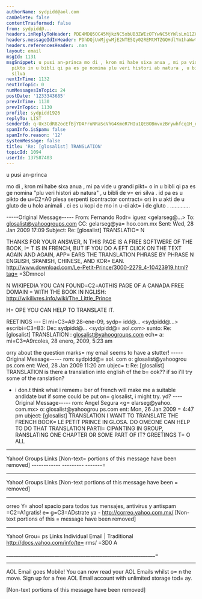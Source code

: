 ```yaml
---
authorName: sydpidd@aol.com
canDelete: false
contentTrasformed: false
from: sydpidd@...
headers.inReplyToHeader: PDE4MDQ5OC45MjkzNC5xbUB3ZWIzOTYwNC5tYWlsLm11ZC55YWhvby5jb20+
headers.messageIdInHeader: PDhDQjUxMjgwMjE2NTE5Qy02REMtMTZGQHdlYm1haWwtZGUxNy5zeXNvcHMuYW9sLmNvbT4=
headers.referencesHeader: .nan
layout: email
msgId: 1131
msgSnippet: u pusi an-princa mo di , kron mi habe sixa anua , mi pa vide u grandi
  pikto in u bibli qi pa es ge nomina plu veri histori ab natura , u bibli de veri
  silva
nextInTime: 1132
nextInTopic: 0
numMessagesInTopic: 24
postDate: '1233343685'
prevInTime: 1130
prevInTopic: 1130
profile: sydpidd1926
replyTo: LIST
senderId: q-Ux3CdR82ocEfBjYDAFruNRaScVhG4KmeR7HIu1QEBOBmvxzBrywhfcq1H_e77qi8CFG3-m
spamInfo.isSpam: false
spamInfo.reason: '12'
systemMessage: false
title: 'Re: [glosalist] TRANSLATION'
topicId: 1094
userId: 137587403
---
```


u pusi an-princa

mo di , kron mi habe sixa anua , mi pa vide u grandi pikt=
o in u bibli qi pa es ge nomina "plu veri histori ab natura" , u bibli de v=
eri silva . id pa es u pikto de u=C2=A0 plesa serpenti (contractor contract=
or) in u akti de u gluto de u holo animali . ci es u kopi de mo in u-ci akt=
i de gluto . .............


-----Original Message-----
From: Fernando Rodr=
iguez <gelarseg@...>
To: glosalist@yahoogroups.com
CC: gelarseg@ya=
hoo.com.mx
Sent: Wed, 28 Jan 2009 17:09
Subject: Re: [glosalist] TRANSLATIO=
N



THANKS FOR YOUR ANSWER, 
N THIS PAGE IS A FREE SOFTWERE OF THE BOOK, I=
T IS IN FRENCH, BUT IF YOU DO A 
EFT CLICK ON THE TEXT AGAIN AND AGAIN, APP=
EARS THE TRANSLATION PHRASE BY PHRASE 
N ENGLISH, SPANISH, CHINESE, AND KOR=
EAN. http://www.download.com/Le-Petit-Prince/3000-2279_4-10423919.html?tag=
=3Dmncol

N WIKIPEDIA YOU CAN FOUND=C2=A0THIS PAGE OF A CANADA FREE DOMAIN =
WITH THE BOOK IN 
NGLISH: http://wikilivres.info/wiki/The_Little_Prince

 H=
OPE YOU CAN HELP TO TRANSLATE IT.

REETINGS
--- El mi=C3=A9 28-ene-09, sydp=
idd@... <sydpidd@...> escribi=C3=B3:
De:: sydpidd@... <sydpidd@=
aol.com>
sunto: Re: [glosalist] TRANSLATION
: glosalist@yahoogroups.com
ech=
a: mi=C3=A9rcoles, 28 enero, 2009, 5:23 am



orry about the question marks=
 my email seems to have a stutter!
-----Original Message-----
rom: sydpidd@=
aol. com
o: glosalist@yahoogrou ps.com
ent: Wed, 28 Jan 2009 11:20 am
ubjec=
t: Re: [glosalist] TRANSLATION
is there a translation into english of the b=
ook?? if so i'll try some of the 
ranslation? 
- i don.t think what i remem=
ber of french will make me a suitable 
andidate but if some could be put on=
 glosalist, i might try.
yd?
----Original Message-----
rom: Angel Segura <g=
elarseg@yahoo. com.mx>
o: glosalist@yahoogrou ps.com
ent: Mon, 26 Jan 2009 =
4:47 pm
ubject: [glosalist] TRANSLATION
I WANT TO TRANSLATE THE FRENCH BOOK=
 LE PETIT PRINCE IN GLOSA. DO 
OMEONE CAN HELP TO DO THAT TRANSLATION PARTI=
CIPANTING IN GROUP, 
RANSLATING ONE CHAPTER OR SOME PART OF IT?
GREETINGS T=
O ALL
------------ --------- --------- ------
Yahoo! Groups Links
[Non-text=
 portions of this message have been removed]
------------ --------- -------=
-- ------
Yahoo! Groups Links
[Non-text portions of this message have been =
removed]
 






__________________________________________________
orreo Y=
ahoo!
spacio para todos tus mensajes, antivirus y antispam =C2=A1gratis! 
e=
g=C3=ADstrate ya - http://correo.yahoo.com.mx/ 
[Non-text portions of this =
message have been removed]

-----------------------------------
Yahoo! Grou=
ps Links
   Individual Email | Traditional
   http://docs.yahoo.com/info/te=
rms/
=3D0
A

______________________________________________________________=
__________
AOL Email goes Mobile! You can now read your AOL Emails whilst o=
n the move. Sign up for a free AOL Email account with unlimited storage tod=
ay.


[Non-text portions of this message have been removed]


